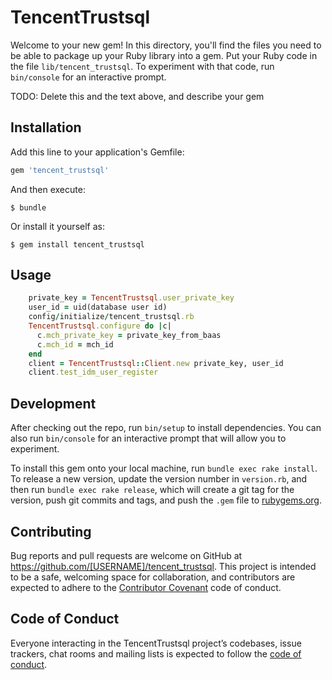 # TencentTrustsql

Welcome to your new gem! In this directory, you'll find the files you need to be able to package up your Ruby library into a gem. Put your Ruby code in the file `lib/tencent_trustsql`. To experiment with that code, run `bin/console` for an interactive prompt.

TODO: Delete this and the text above, and describe your gem

## Installation

Add this line to your application's Gemfile:

```ruby
gem 'tencent_trustsql'
```

And then execute:

    $ bundle

Or install it yourself as:

    $ gem install tencent_trustsql

## Usage

```ruby
    private_key = TencentTrustsql.user_private_key
    user_id = uid(database user id)
    config/initialize/tencent_trustsql.rb
    TencentTrustsql.configure do |c|
      c.mch_private_key = private_key_from_baas
      c.mch_id = mch_id
    end
    client = TencentTrustsql::Client.new private_key, user_id
    client.test_idm_user_register
```
## Development

After checking out the repo, run `bin/setup` to install dependencies. You can also run `bin/console` for an interactive prompt that will allow you to experiment.

To install this gem onto your local machine, run `bundle exec rake install`. To release a new version, update the version number in `version.rb`, and then run `bundle exec rake release`, which will create a git tag for the version, push git commits and tags, and push the `.gem` file to [rubygems.org](https://rubygems.org).

## Contributing

Bug reports and pull requests are welcome on GitHub at https://github.com/[USERNAME]/tencent_trustsql. This project is intended to be a safe, welcoming space for collaboration, and contributors are expected to adhere to the [Contributor Covenant](http://contributor-covenant.org) code of conduct.

## Code of Conduct

Everyone interacting in the TencentTrustsql project’s codebases, issue trackers, chat rooms and mailing lists is expected to follow the [code of conduct](https://github.com/[USERNAME]/tencent_trustsql/blob/master/CODE_OF_CONDUCT.md).


